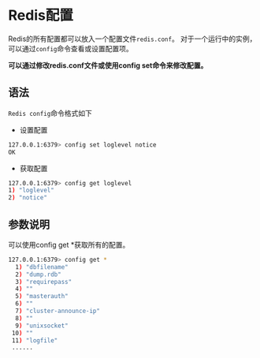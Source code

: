# Redis配置
Redis的所有配置都可以放入一个配置文件`redis.conf`。
对于一个运行中的实例，可以通过`config`命令查看或设置配置项。

**可以通过修改redis.conf文件或使用config set命令来修改配置。**

## 语法
`Redis config`命令格式如下
* 设置配置
``` sh
127.0.0.1:6379> config set loglevel notice
OK
```
* 获取配置
``` sh
127.0.0.1:6379> config get loglevel
1) "loglevel"
2) "notice"
```

## 参数说明
可以使用config get *获取所有的配置。
```sh
127.0.0.1:6379> config get *
  1) "dbfilename"
  2) "dump.rdb"
  3) "requirepass"
  4) ""
  5) "masterauth"
  6) ""
  7) "cluster-announce-ip"
  8) ""
  9) "unixsocket"
 10) ""
 11) "logfile"
 ......
```